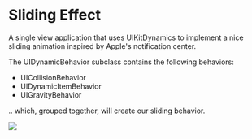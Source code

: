 # Sliding Effect

A single view application that uses UIKitDynamics to implement a nice sliding animation inspired by Apple's notification center.

The UIDynamicBehavior subclass contains the following behaviors:

- UICollisionBehavior
- UIDynamicItemBehavior
- UIGravityBehavior

.. which, grouped together, will create our sliding behavior. 

![](sliding-effect.gif)
